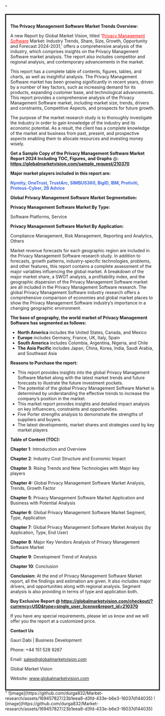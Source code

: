 "<div style='border: 3px solid black; padding: 1em;'>

<strong>The Privacy Management Software Market Trends Overview:</strong>

A new Report by Global Market Vision, titled '<a style='color: #ff0000;' href='https://globalmarketvision.com/reports/global-privacy-management-software-market/210370'>Privacy Management Software</a> Market: Industry Trends, Share, Size, Growth, Opportunity and Forecast 2024-2031,' offers a comprehensive analysis of the industry, which comprises insights on the Privacy Management Software market analysis. The report also includes competitor and regional analysis, and contemporary advancements in the market.

This report has a complete table of contents, figures, tables, and charts, as well as insightful analysis. The Privacy Management Software market has been growing significantly in recent years, driven by a number of key factors, such as increasing demand for its products, expanding customer base, and technological advancements. This report provides a comprehensive analysis of the Privacy Management Software market, including market size, trends, drivers and constraints, Competitive Aspects, and prospects for future growth.

The purpose of the market research study is to thoroughly investigate the industry in order to gain knowledge of the industry and its economic potential. As a result, the client has a complete knowledge of the market and business from past, present, and prospective aspects enabling them to allocate resources and investing money wisely.

<strong>Get a Sample Copy of the Privacy Management Software Market Report 2024 Including TOC, Figures, and Graphs</strong> @<strong>:</strong><strong> <a style='color: #ff0000;' href='https://globalmarketvision.com/sample_request/210370?utm_source=linkedinPulse&utm_medium=Durga&utm_campaign=Durga'><strong>https://globalmarketvision.com/sample_request/210370</strong></a></strong>

<strong>Major market players included in this report are:</strong>

<strong style='color: #4169e1;'>Nymity, OneTrust, TrustArc, SIMBUS360, BigID, IBM, Protiviti, Proteus-Cyber, 2B Advice</strong>

<strong>Global Privacy Management Software Market Segmentation:</strong>

<strong>Privacy Management Software Market By Type:</strong>

Software Platforms, Service

<strong>Privacy Management Software Market By Application:</strong>

Compliance Management, Risk Management, Reporting and Analytics, Others

Market revenue forecasts for each geographic region are included in the Privacy Management Software research study. In addition to forecasts, growth patterns, industry-specific technologies, problems, and other features, this report contains a complete assessment of the major variables influencing the global market. A breakdown of the major market share, a SWOT analysis, a profitability index, and the geographic dispersion of the Privacy Management Software market are all included in the Privacy Management Software research. The global Privacy Management Software industry research offers a comprehensive comparison of economies and global market places to show the Privacy Management Software industry’s importance in a changing geographic environment.

<strong>The base of geography, the world market of Privacy Management Software has segmented as follows:</strong>
<ul>
  <li><strong>North America</strong> includes the United States, Canada, and Mexico</li>
  <li><strong>Europe</strong> includes Germany, France, UK, Italy, Spain</li>
  <li><strong>South America</strong> includes Colombia, Argentina, Nigeria, and Chile</li>
  <li><strong>The Asia Pacific</strong> includes Japan, China, Korea, India, Saudi Arabia, and Southeast Asia</li>
</ul>
<strong>Reasons to Purchase the report:</strong>
<ul>
  <li>This report provides insights into the global Privacy Management Software Market along with the latest market trends and future forecasts to illustrate the future investment pockets.</li>
  <li>The potential of the global Privacy Management Software Market is determined by understanding the effective trends to increase the company’s position in the market.</li>
  <li>This market report provides insights and detailed impact analysis on key influencers, constraints and opportunities.</li>
  <li>Five Porter strengths analysis to demonstrate the strengths of suppliers and buyers.</li>
  <li>The latest developments, market shares and strategies used by key market players</li>
</ul>
<strong>Table of Content (TOC): </strong>

<strong>Chapter 1</strong>: Introduction and Overview

<strong>Chapter 2</strong>: Industry Cost Structure and Economic Impact

<strong>Chapter 3</strong>: Rising Trends and New Technologies with Major key players

<strong>Chapter 4:</strong> Global Privacy Management Software Market Analysis, Trends, Growth Factor

<strong>Chapter 5</strong>: Privacy Management Software Market Application and Business with Potential Analysis

<strong>Chapter 6</strong>: Global Privacy Management Software Market Segment, Type, Application

<strong>Chapter 7</strong>: Global Privacy Management Software Market Analysis (by Application, Type, End User)

<strong>Chapter 8</strong>: Major Key Vendors Analysis of Privacy Management Software Market

<strong>Chapter 9</strong>: Development Trend of Analysis

<strong>Chapter 10</strong>: Conclusion

<strong>Conclusion:</strong> At the end of Privacy Management Software Market report, all the findings and estimation are given. It also includes major drivers, and opportunities along with regional analysis. Segment analysis is also providing in terms of type and application both.

<strong>Buy Exclusive Report @</strong><strong> <strong><a style='color: #ff0000;' href='https://globalmarketvision.com/checkout/?currency=USD&type=single_user_license&report_id=210370?utm_source=linkedinPulse&utm_medium=Durga&utm_campaign=Durga'>https://globalmarketvision.com/checkout/?currency=USD&type=single_user_license&report_id=210370</a></strong>
</strong>

If you have any special requirements, please let us know and we will offer you the report at a customized price.

<strong>Contact Us</strong>

Gauri Dabi | Business Development

Phone: +44 151 528 9267

Email: <a href='mailto:sales@globalmarketvision.com'>sales@globalmarketvision.com</a>

Global Market Vision

Website: <a href='http://www.globalmarketvision.com/'>www.globalmarketvision.com</a>

</div>"
![image](https://github.com/durga832/Market-research/assets/169457827/23b1eea8-d3fd-433e-b6e3-16037d144035)
![image](https://github.com/durga832/Market-research/assets/169457827/23b1eea8-d3fd-433e-b6e3-16037d144035)
